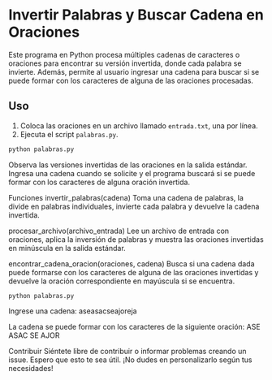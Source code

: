 # Invertir Palabras y Buscar Cadena en Oraciones

Este programa en Python procesa múltiples cadenas de caracteres o oraciones para encontrar su versión invertida, donde cada palabra se invierte. Además, permite al usuario ingresar una cadena para buscar si se puede formar con los caracteres de alguna de las oraciones procesadas.

## Uso

1. Coloca las oraciones en un archivo llamado `entrada.txt`, una por línea.
2. Ejecuta el script `palabras.py`.

```bash
python palabras.py
```
Observa las versiones invertidas de las oraciones en la salida estándar.
Ingresa una cadena cuando se solicite y el programa buscará si se puede formar con los caracteres de alguna oración invertida.

Funciones
invertir_palabras(cadena)
Toma una cadena de palabras, la divide en palabras individuales, invierte cada palabra y devuelve la cadena invertida.

procesar_archivo(archivo_entrada)
Lee un archivo de entrada con oraciones, aplica la inversión de palabras y muestra las oraciones invertidas en minúscula en la salida estándar.

encontrar_cadena_oracion(oraciones, cadena)
Busca si una cadena dada puede formarse con los caracteres de alguna de las oraciones invertidas y devuelve la oración correspondiente en mayúscula si se encuentra.
```
python palabras.py
```

Ingrese una cadena: aseasacseajoreja

La cadena se puede formar con los caracteres de la siguiente oración:
ASE ASAC SE AJOR


Contribuir
Siéntete libre de contribuir o informar problemas creando un issue.
Espero que esto te sea útil. ¡No dudes en personalizarlo según tus necesidades!
